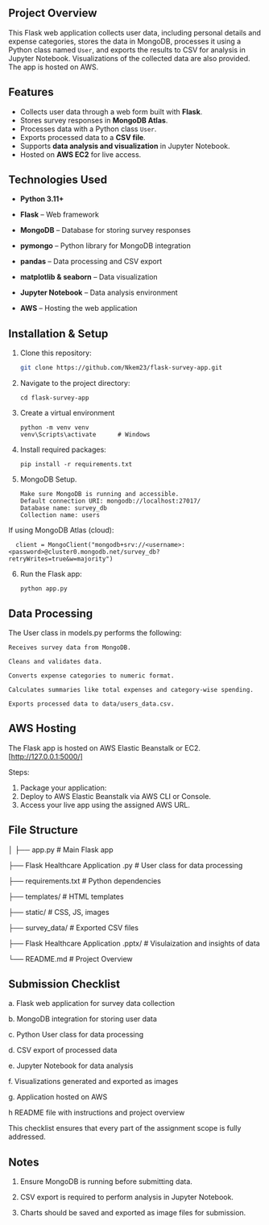 ## Project Overview
This Flask web application collects user data, including personal details and expense categories, stores the data in MongoDB,
processes it using a Python class named `User`, and exports the results to CSV for analysis in Jupyter Notebook. 
Visualizations of the collected data are also provided. The app is hosted on AWS.

## Features
- Collects user data through a web form built with **Flask**.
- Stores survey responses in **MongoDB Atlas**.
- Processes data with a Python class `User`.
- Exports processed data to a **CSV file**.
- Supports **data analysis and visualization** in Jupyter Notebook.
- Hosted on **AWS EC2** for live access.


## Technologies Used

- **Python 3.11+**

- **Flask** – Web framework

- **MongoDB** – Database for storing survey responses

- **pymongo** – Python library for MongoDB integration

- **pandas** – Data processing and CSV export

- **matplotlib & seaborn** – Data visualization
  
- **Jupyter Notebook** – Data analysis environment

- **AWS** – Hosting the web application

## Installation & Setup
1. Clone this repository:
   ```bash
   git clone https://github.com/Nkem23/flask-survey-app.git

2. Navigate to the project directory:

       cd flask-survey-app

3. Create a virtual environment

       python -m venv venv
       venv\Scripts\activate      # Windows

4. Install required packages:

       pip install -r requirements.txt

5. MongoDB Setup.

       Make sure MongoDB is running and accessible.
       Default connection URI: mongodb://localhost:27017/
       Database name: survey_db
       Collection name: users

If using MongoDB Atlas (cloud):

      client = MongoClient("mongodb+srv://<username>:<password>@cluster0.mongodb.net/survey_db?retryWrites=true&w=majority")
6. Run the Flask app:

       python app.py

## Data Processing

The User class in models.py performs the following:

    Receives survey data from MongoDB.

    Cleans and validates data.

    Converts expense categories to numeric format.

    Calculates summaries like total expenses and category-wise spending.

    Exports processed data to data/users_data.csv.

  ## AWS Hosting

The Flask app is hosted on AWS Elastic Beanstalk or EC2.  [http://127.0.0.1:5000/]

Steps:
           
  1. Package your application:
  2. Deploy to AWS Elastic Beanstalk via AWS CLI or Console.
  3. Access your live app using the assigned AWS URL.

 
 ## File Structure
│
├── app.py                                 # Main Flask app

├── Flask Healthcare Application .py       # User class for data processing

├── requirements.txt                       # Python dependencies

├── templates/                             # HTML templates

├── static/                                # CSS, JS, images

├── survey_data/                           # Exported CSV files

├── Flask Healthcare Application .pptx/    # Visulaization and insights of data

└── README.md                              # Project Overview

## Submission Checklist

 a. Flask  web application for survey data collection

 b. MongoDB integration for storing user data

 c. Python User class for data processing

 d. CSV export of processed data

 e. Jupyter Notebook for data analysis

 f. Visualizations generated and exported as images

 g. Application hosted on AWS

 h README file with instructions and project overview

This checklist ensures that every part of the assignment scope is fully addressed.


## Notes

1. Ensure MongoDB is running before submitting data.

2. CSV export is required to perform analysis in Jupyter Notebook.

3. Charts should be saved and exported as image files for submission.
